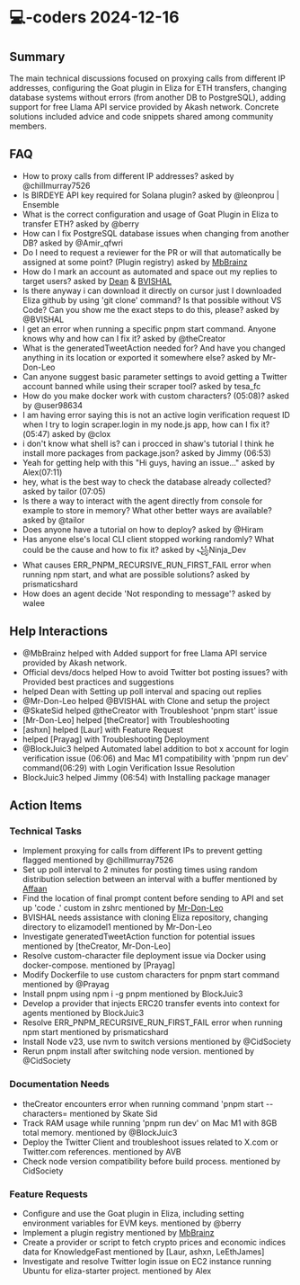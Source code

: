 # 💻-coders 2024-12-16

## Summary
The main technical discussions focused on proxying calls from different IP addresses, configuring the Goat plugin in Eliza for ETH transfers, changing database systems without errors (from another DB to PostgreSQL), adding support for free Llama API service provided by Akash network. Concrete solutions included advice and code snippets shared among community members.

## FAQ
- How to proxy calls from different IP addresses? asked by @chillmurray7526
- Is BIRDEYE API key required for Solana plugin? asked by @leonprou | Ensemble
- What is the correct configuration and usage of Goat Plugin in Eliza to transfer ETH? asked by @berry
- How can I fix PostgreSQL database issues when changing from another DB? asked by @Amir_qfwri
- Do I need to request a reviewer for the PR or will that automatically be assigned at some point? (Plugin registry) asked by [MbBrainz](01:44)
- How do I mark an account as automated and space out my replies to target users? asked by [Dean](02:22) & [BVISHAL](03:09)
- Is there anyway i can download it directly on cursor just I downloaded Eliza github by using 'git clone' command? Is that possible without VS Code? Can you show me the exact steps to do this, please? asked by @BVISHAL
- I get an error when running a specific pnpm start command. Anyone knows why and how can I fix it? asked by @theCreator
- What is the generatedTweetAction needed for? And have you changed anything in its location or exported it somewhere else? asked by Mr-Don-Leo
- Can anyone suggest basic parameter settings to avoid getting a Twitter account banned while using their scraper tool? asked by tesa_fc
- How do you make docker work with custom characters? (05:08)? asked by @user98634
- I am having error saying this is not an active login verification request ID when I try to login scraper.login in my node.js app, how can I fix it?(05:47) asked by @clox
- i don't know what shell is? can i procced in shaw's tutorial I think he install more packages from package.json? asked by Jimmy (06:53)
- Yeah for getting help with this "Hi guys, having an issue..." asked by Alex(07:11)
- hey, what is the best way to check the database already collected? asked by tailor (07:05)
- Is there a way to interact with the agent directly from console for example to store in memory? What other better ways are available? asked by @tailor
- Does anyone have a tutorial on how to deploy? asked by @Hiram
- Has anyone else's local CLI client stopped working randomly? What could be the cause and how to fix it? asked by ꧁Ninja_Dev
- What causes ERR_PNPM_RECURSIVE_RUN_FIRST_FAIL error when running npm start, and what are possible solutions? asked by prismaticshard
- How does an agent decide 'Not responding to message'? asked by walee

## Help Interactions
- @MbBrainz helped  with Added support for free Llama API service provided by Akash network.
- Official devs/docs helped How to avoid Twitter bot posting issues? with Provided best practices and suggestions
-  helped Dean with Setting up poll interval and spacing out replies
- @Mr-Don-Leo helped @BVISHAL with Clone and setup the project
- @SkateSid helped @theCreator with Troubleshoot 'pnpm start' issue
- [Mr-Don-Leo] helped [theCreator] with Troubleshooting
- [ashxn] helped [Laur] with Feature Request
-  helped [Prayag] with Troubleshooting Deployment
- @BlockJuic3 helped Automated label addition to bot x account for login verification issue (06:06) and Mac M1 compatibility with 'pnpm run dev' command(06:29) with Login Verification Issue Resolution
- BlockJuic3 helped Jimmy (06:54) with Installing package manager

## Action Items

### Technical Tasks
- Implement proxying for calls from different IPs to prevent getting flagged mentioned by @chillmurray7526
- Set up poll interval to 2 minutes for posting times using random distribution selection between an interval with a buffer mentioned by [Affaan](02:19)
- Find the location of final prompt content before sending to API and set up 'code .' custom in zshrc mentioned by [Mr-Don-Leo](03:12)
- BVISHAL needs assistance with cloning Eliza repository, changing directory to elizamodel1 mentioned by Mr-Don-Leo
- Investigate generatedTweetAction function for potential issues mentioned by [theCreator, Mr-Don-Leo]
- Resolve custom-character file deployment issue via Docker using docker-compose. mentioned by [Prayag]
- Modify Dockerfile to use custom characters for pnpm start command mentioned by @Prayag
- Install pnpm using npm i -g pnpm mentioned by BlockJuic3
- Develop a provider that injects ERC20 transfer events into context for agents mentioned by BlockJuic3
- Resolve ERR_PNPM_RECURSIVE_RUN_FIRST_FAIL error when running npm start mentioned by prismaticshard
- Install Node v23, use nvm to switch versions mentioned by @CidSociety
- Rerun pnpm install after switching node version. mentioned by @CidSociety

### Documentation Needs
- theCreator encounters error when running command 'pnpm start --characters= mentioned by Skate Sid
- Track RAM usage while running 'pnpm run dev' on Mac M1 with 8GB total memory. mentioned by @BlockJuic3
- Deploy the Twitter Client and troubleshoot issues related to X.com or Twitter.com references. mentioned by AVB
- Check node version compatibility before build process. mentioned by CidSociety

### Feature Requests
- Configure and use the Goat plugin in Eliza, including setting environment variables for EVM keys. mentioned by @berry
- Implement a plugin registry mentioned by [MbBrainz](01:35)
- Create a provider or script to fetch crypto prices and economic indices data for KnowledgeFast mentioned by [Laur, ashxn, LeEthJames]
- Investigate and resolve Twitter login issue on EC2 instance running Ubuntu for eliza-starter project. mentioned by Alex